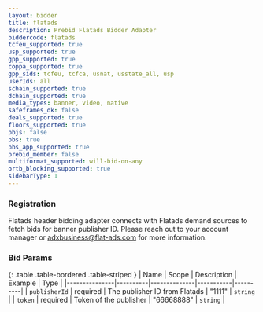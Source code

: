 ```yaml
---
layout: bidder
title: flatads
description: Prebid Flatads Bidder Adapter
biddercode: flatads
tcfeu_supported: true
usp_supported: true
gpp_supported: true
coppa_supported: true
gpp_sids: tcfeu, tcfca, usnat, usstate_all, usp
userIds: all
schain_supported: true
dchain_supported: true
media_types: banner, video, native
safeframes_ok: false
deals_supported: true
floors_supported: true
pbjs: false
pbs: true
pbs_app_supported: true
prebid_member: false
multiformat_supported: will-bid-on-any
ortb_blocking_supported: true
sidebarType: 1
---
```


### Registration

Flatads header bidding adapter connects with Flatads demand sources to fetch bids for banner publisher ID. Please reach
out to your account manager or <adxbusiness@flat-ads.com> for more information.

### Bid Params

{: .table .table-bordered .table-striped }
| Name | Scope | Description | Example | Type |
|---------------|----------|--------------|-----------|----------|
| `publisherId` | required | The publisher ID from Flatads | "1111" | `string` |
| `token` | required | Token of the publisher | "66668888" | `string` |
